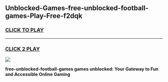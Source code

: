 
## Unblocked-Games-free-unblocked-football-games-Play-Free-f2dqk
<h3>
<a href="https://premium76.site?title=free-unblocked-football-games&ref=23A">CLICK TO PLAY</a></h3>
<hr>

<h3>
<a href="https://premium76.site?title=free-unblocked-football-games&ref=23A">CLICK 2 PLAY</a>
  
</h3>

<a href="https://premium76.site?title=free-unblocked-football-games&ref=23A"><img src="https://clearcache.store/games.png"></a>


**free-unblocked-football-games games unblocked: Your Gateway to Fun and Accessible Online Gaming**

